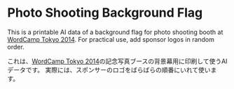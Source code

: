 Photo Shooting Background Flag
====
This is a printable AI data of a background flag for photo shooting booth at [WordCamp Tokyo 2014](2014.tokyo.wordcamp.org).
For practical use, add sponsor logos in random order.

これは、[WordCamp Tokyo 2014](2014.tokyo.wordcamp.org)の記念写真ブースの背景幕用に印刷して使うAIデータです。
実際には、スポンサーのロゴをばらばらの順番にいれて使います。
